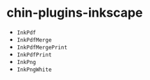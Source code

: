 # chin-plugins-inkscape

- `InkPdf`
- `InkPdfMerge`
- `InkPdfMergePrint`
- `InkPdfPrint`
- `InkPng`
- `InkPngWhite`